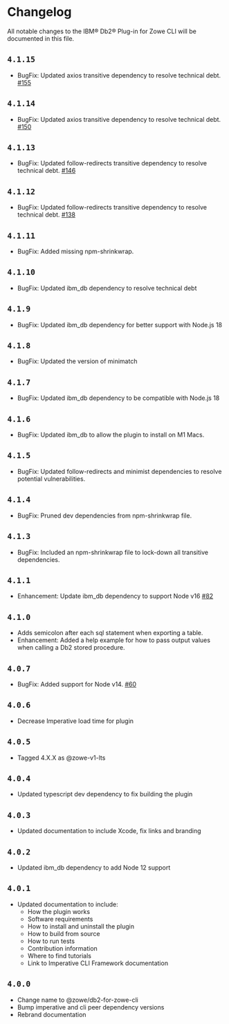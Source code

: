 # Changelog

All notable changes to the IBM® Db2® Plug-in for Zowe CLI will be documented in this file.

## `4.1.15`

- BugFix: Updated axios transitive dependency to resolve technical debt. [#155](https://github.com/zowe/zowe-cli-db2-plugin/pull/155)

## `4.1.14`

- BugFix: Updated axios transitive dependency to resolve technical debt. [#150](https://github.com/zowe/zowe-cli-db2-plugin/pull/150)

## `4.1.13`

- BugFix: Updated follow-redirects transitive dependency to resolve technical debt. [#146](https://github.com/zowe/zowe-cli-db2-plugin/pull/146)

## `4.1.12`

- BugFix: Updated follow-redirects transitive dependency to resolve technical debt. [#138](https://github.com/zowe/zowe-cli-db2-plugin/pull/138)

## `4.1.11`

- BugFix: Added missing npm-shrinkwrap.

## `4.1.10`

- BugFix: Updated ibm_db dependency to resolve technical debt

## `4.1.9`

- BugFix: Updated ibm_db dependency for better support with Node.js 18

## `4.1.8`

- BugFix: Updated the version of minimatch

## `4.1.7`

- BugFix: Updated ibm_db dependency to be compatible with Node.js 18

## `4.1.6`

- BugFix: Updated ibm_db to allow the plugin to install on M1 Macs.

## `4.1.5`

- BugFix: Updated follow-redirects and minimist dependencies to resolve potential vulnerabilities.

## `4.1.4`

- BugFix: Pruned dev dependencies from npm-shrinkwrap file.

## `4.1.3`

- BugFix: Included an npm-shrinkwrap file to lock-down all transitive dependencies.

## `4.1.1`

- Enhancement: Update ibm_db dependency to support Node v16 [#82](https://github.com/zowe/zowe-cli-db2-plugin/issues/82)

## `4.1.0`

- Adds semicolon after each sql statement when exporting a table.
- Enhancement: Added a help example for how to pass output values when calling a Db2 stored procedure.

## `4.0.7`

- BugFix: Added support for Node v14. [#60](https://github.com/zowe/zowe-cli-db2-plugin/pull/60)

## `4.0.6`

- Decrease Imperative load time for plugin

## `4.0.5`

- Tagged 4.X.X as @zowe-v1-lts

## `4.0.4`

- Updated typescript dev dependency to fix building the plugin

## `4.0.3`

- Updated documentation to include Xcode, fix links and branding

## `4.0.2`

- Updated ibm_db dependency to add Node 12 support

## `4.0.1`

- Updated documentation to include:
  - How the plugin works
  - Software requirements
  - How to install and uninstall the plugin
  - How to build from source
  - How to run tests
  - Contribution information
  - Where to find tutorials
  - Link to Imperative CLI Framework documentation

## `4.0.0`

- Change name to @zowe/db2-for-zowe-cli
- Bump imperative and cli peer dependency versions
- Rebrand documentation
